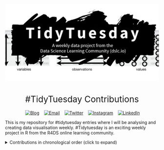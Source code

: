 ![Tidytuesday logo](https://raw.githubusercontent.com/rfordatascience/tidytuesday/master/static/tt_logo.png)

<h1 style="font-weight:normal" align="center">
  &nbsp;#TidyTuesday Contributions&nbsp;
</h1>

<div align="center">

&nbsp;&nbsp;&nbsp;
<a href="https://ifeoma-egbogah.netlify.app/blog/"><img border="0" alt="Blog" src="https://assets.dryicons.com/uploads/icon/svg/4926/home.svg" width="35" height="35"></a>&nbsp;&nbsp;&nbsp;
<a href="mailto:negbogah@gmail.com"><img border="0" alt="Email" src="https://assets.dryicons.com/uploads/icon/svg/8009/02dc3a5c-6504-4347-85fb-3f510cfecc45.svg" width="35" height="35"></a>&nbsp;&nbsp;&nbsp;
<a href="https://twitter.com/negbogah"><img border="0" alt="Twitter" src="https://assets.dryicons.com/uploads/icon/svg/8385/c23f7ffc-ca8d-4246-8978-ce9f6d5bcc99.svg" width="35" height="35"></a>&nbsp;&nbsp;&nbsp;
<a href="https://www.instagram.com/ifyegbogah/"><img border="0" alt="Instagram" src="https://assets.dryicons.com/uploads/icon/svg/8330/62263227-bb78-4b42-a9a9-e222e0cc7b97.svg" width="35" height="35"></a>&nbsp;&nbsp;&nbsp;
<a href="https://www.linkedin.com/in/ifeoma-egbogah-a88527110/"><img border="0" alt="LinkedIn" src="https://assets.dryicons.com/uploads/icon/svg/8337/a347cd89-1662-4421-be90-58e5e8004eae.svg" width="35" height="35"></a>&nbsp;&nbsp;&nbsp;

</div>

This is my repository for #tidytuesday entries where I will be analysing and creating data visualisation weekly. #Tidytuesday is an exciting weekly project in R from the R4DS online learning community.

<details>
  <summary>Contributions in chronological order (click to expand)</summary>

<!-- toc -->
* **Challenges 2019**
 - 2019/1 [🐦 Wild life Impact](https://github.com/symplyelah/Tidytuesday/blob/master/2019/Wildlife/wildlife4.png)
 - 2019/12 [📊 Philadelphia Parking Violations](https://github.com/symplyelah/Tidytuesday/tree/master/2019/Philadelphia//ticket2.jpeg)
 - 2019/36 [🖥️ Moore's Law](https://github.com/symplyelah/Tidytuesday/blob/master/2019/Transistor/area.png️)
 - 2019/50 [🖥️ You Can Make It in R](https://github.com/symplyelah/Tidytuesday/blob/master/2019/Replicare%20Plot/nyc.jpeg)
   
* **Challenges 2020**
  - 2020/03 [🔑 Passwords](https://github.com/symplyelah/Tidytuesday/blob/master/2020/Passwords/password_plot.png)
  - 2020/04 [🎶 Spotify Songs: The Golden Age of Hip Hop](https://github.com/symplyelah/Tidytuesday/blob/master/2020/Spotify/spotify_plot.jpeg)
  - 2020/06 [🎶 NFL](https://github.com/symplyelah/Tidytuesday/blob/master/2020/NFL/nfl_plot.jpeg)
  - 2020/12 [🐦 College Tuition, Diversity and Pay](https://github.com/symplyelah/Tidytuesday/blob/master/2020/College_Tuition_Diversity_and_Pay/div_map.jpeg)
  - 2020/12 [🐦 GDPR Violations](https://github.com/symplyelah/Tidytuesday/blob/master/2020/GDPR_Violations/gdpr_map.jpg)

* **Challenges 2025**  
